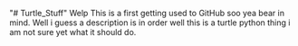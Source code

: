 "# Turtle_Stuff" 
Welp This is a first getting used to GitHub soo yea bear in mind.
Well i guess a description is in order well this is a turtle python thing i am not sure yet what it should do.
